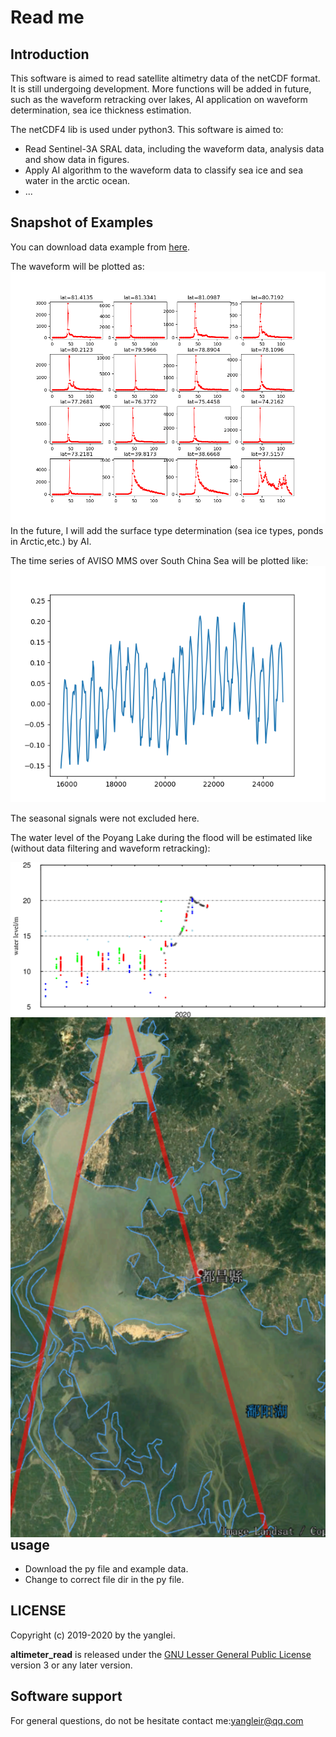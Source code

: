 # Read me

## Introduction 
This software is aimed to read satellite altimetry data of the netCDF format. It is still undergoing development. More functions will be added in future, such as the waveform retracking over lakes, AI application on waveform determination, sea ice thickness estimation.

The netCDF4 lib is used under python3.
This software is aimed to:
- Read Sentinel-3A SRAL data, including the waveform data, analysis data and show data in
figures.
- Apply AI algorithm to the waveform data to classify sea ice and sea water in the arctic ocean.
- ...

## Snapshot of Examples
You can download data example from [here](https://www.jianguoyun.com/p/DfGdEB8Q2PCQBxidq9YC).

The waveform will be plotted as:
![](waveform.png)
In the future, I will add the surface type determination (sea ice types, ponds in Arctic,etc.) by AI.

The time series of AVISO MMS over South China Sea will be plotted like:
![](ssh.png)

The seasonal signals were not excluded here. 

The water level of the Poyang Lake during the flood will be estimated like (without data filtering and waveform retracking):

<center>
<fgure>
<img src = wls.png  width = “50%” align = left>
<img src = pylake.png  width = “50%” align = right>
</fgure>
</center>


## usage
- Download the py file and example data.
- Change to correct file dir in the py file.
## LICENSE
Copyright (c) 2019-2020 by the yanglei.

<b>altimeter_read</b> is released under the [GNU Lesser General Public License](http://www.gnu.org/licenses/lgpl.html) version 3 or any later version.
## Software support
For general questions, do not be hesitate contact me:yangleir@qq.com
